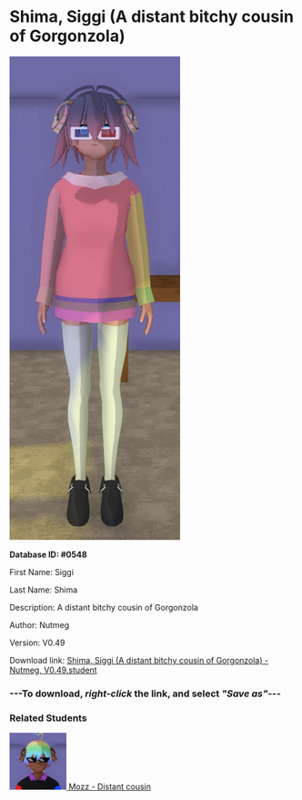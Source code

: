 # Shima, Siggi (A distant bitchy cousin of Gorgonzola)

<img src="../../Files/Images/Shima, Siggi (A distant bitchy cousin of Gorgonzola).png" title="Shima, Siggi (A distant bitchy cousin of Gorgonzola) - Nutmeg, V0.49">

**Database ID: #0548**

First Name: Siggi

Last Name: Shima

Description: A distant bitchy cousin of Gorgonzola

Author: Nutmeg

Version: V0.49

Download link: <a href="https://raw.githubusercontent.com/Arbiter1223/Daigaku-Gurashi-Custom-Students/master/Files/Student%20Files/Shima%2C%20Siggi%20(A%20distant%20bitchy%20cousin%20of%20Gorgonzola)%20-%20Nutmeg%2C%20V0.49.student">Shima, Siggi (A distant bitchy cousin of Gorgonzola) - Nutmeg, V0.49.student</a>

### ---**To download, _right-click_ the link, and select _"Save as"_**---

### Related Students

<a href="Gorgonzola, Mozz (A generally popular guy).md"><img src="../../Files/Thumbs/Gorgonzola, Mozz (A generally popular guy).png" height="100" width="100" title="Gorgonzola, Mozz (A generally popular guy) - Nutmeg, V0.49"></a><a href="Gorgonzola, Mozz (A generally popular guy).md"> Mozz - Distant cousin</a>

